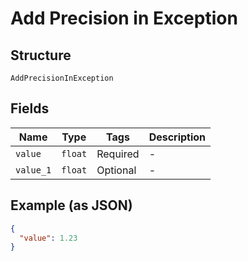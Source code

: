 
# Add Precision in Exception

## Structure

`AddPrecisionInException`

## Fields

| Name | Type | Tags | Description |
|  --- | --- | --- | --- |
| `value` | `float` | Required | - |
| `value_1` | `float` | Optional | - |

## Example (as JSON)

```json
{
  "value": 1.23
}
```

